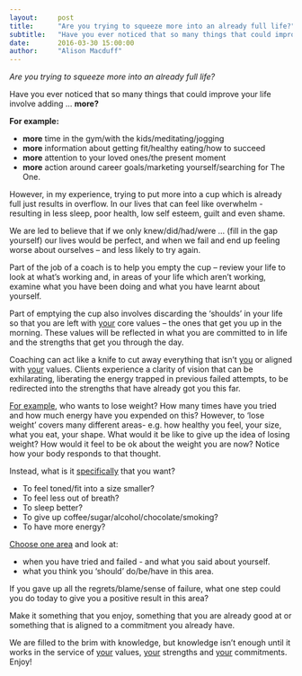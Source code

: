 ```yaml
---
layout:     post
title:      "Are you trying to squeeze more into an already full life?"
subtitle:   "Have you ever noticed that so many things that could improve your life involve adding ... more?"
date:       2016-03-30 15:00:00
author:     "Alison Macduff"
---
```



_Are you trying to squeeze more into an already full life?_

Have you ever noticed that so many things that could improve your life involve adding ... __more?__ 

__For example:__

- __more__ time in the gym/with the kids/meditating/jogging
- __more__ information about getting fit/healthy eating/how to succeed
- __more__ attention to your loved ones/the present moment
- __more__ action around career goals/marketing yourself/searching for The One.

However, in my experience, trying to put more into a cup which is already full just results in overflow. In our lives that can feel like overwhelm - resulting in less sleep, poor health, low self esteem, guilt and even shame.

We are led to believe that if we only knew/did/had/were ... (fill in the gap yourself) our lives would be perfect, and when we fail and end up feeling worse about ourselves – and less likely to try again.

Part of the job of a coach is to help you empty the cup – review your life to look at what’s working and, in areas of your life which aren’t working, examine what you have been doing and what you have learnt about yourself.

Part of emptying the cup also involves discarding the ‘shoulds’ in your life so that you are left with <u>your</u> core values – the ones that get you up in the morning. These values will be reflected in what you are committed to in life and the strengths that get you through the day.

Coaching can act like a knife to cut away everything that isn’t <u>you</u> or aligned with <u>your</u> values. Clients experience a clarity of vision that can be exhilarating, liberating the energy trapped in previous failed attempts, to be redirected into the strengths that have already got you this far.

<u>For example</u>, who wants to lose weight? How many times have you tried and how much energy have you expended on this? However, to ‘lose weight’ covers many different areas- e.g. how healthy you feel, your size, what you eat, your shape.
What would it be like to give up the idea of losing weight? How would it feel to be ok about the weight you are now? Notice how your body responds to that thought.

Instead, what is it <u>specifically</u> that you want?

-	To feel toned/fit into a size smaller?
-	To feel less out of breath?
-	To sleep better?
-	To give up coffee/sugar/alcohol/chocolate/smoking?
-	To have more energy?

<u>Choose one area</u> and look at:

- when you have tried and failed - and what you said about yourself.
- what you think you ‘should’ do/be/have in this area.

If you gave up all the regrets/blame/sense of failure, what one step could you do today to give you a positive result in this area? 

Make it something that you enjoy, something that you are already good at or something that is aligned to a commitment you already have. 

We are filled to the brim with knowledge, but knowledge isn’t enough until it works in the service of <u>your</u> values, <u>your</u> strengths and <u>your</u> commitments. 
Enjoy!



